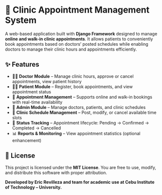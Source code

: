 # 🏥 Clinic Appointment Management System

A web-based application built with **Django Framework** designed to manage **online and walk-in clinic appointments**.
It allows patients to conveniently book appointments based on doctors’ posted schedules while enabling doctors to manage their clinic hours and appointments efficiently.

## ✨ Features

- 👩‍⚕️ **Doctor Module** – Manage clinic hours, approve or cancel appointments, view patient history
- 🧑‍⚕️ **Patient Module** – Register, book appointments, and view appointment status
- 🧾 **Appointment Management** – Supports online and walk-in bookings with real-time availability
- 🏢 **Admin Module** – Manage doctors, patients, and clinic schedules
- 📅 **Clinic Schedule Management** – Post, modify, or cancel available time slots
- 🔔 **Status Tracking** – Appointment lifecycle: Pending → Confirmed → Completed → Cancelled
- 📊 **Reports & Monitoring** – View appointment statistics (optional enhancement)

## 📄 License

This project is licensed under the **MIT License**.
You are free to use, modify, and distribute this software with proper attribution.

**Developed by Eric Revilleza and team for academic use at Cebu Institute of Technology – University.**
